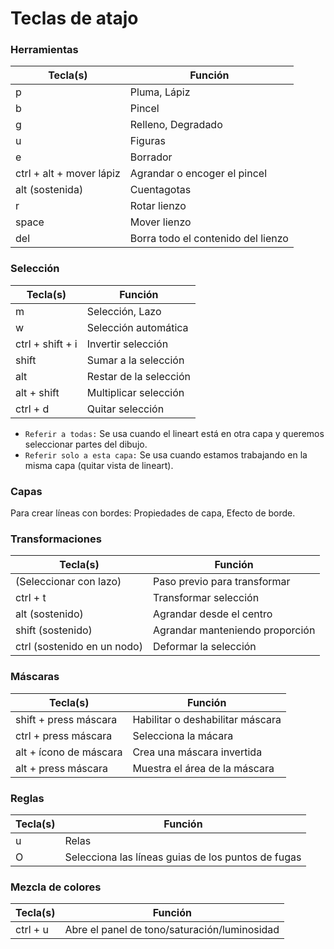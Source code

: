# Teclas de atajo

### Herramientas

| Tecla(s)                    | Función                                |
|-----------------------------|----------------------------------------|
| p                           | Pluma, Lápiz                           |
| b                           | Pincel                                 |
| g                           | Relleno, Degradado                     |
| u                           | Figuras                                |
| e                           | Borrador                               |
| ctrl + alt + mover lápiz    | Agrandar o encoger el pincel           |
| alt (sostenida)             | Cuentagotas                            |
| r                           | Rotar lienzo                           |
| space                       | Mover lienzo                           |
| del                         | Borra todo el contenido del lienzo     |

### Selección

| Tecla(s)                    | Función                                |
|-----------------------------|----------------------------------------|
| m                           | Selección, Lazo                        |
| w                           | Selección automática                   |
| ctrl + shift + i            | Invertir selección                     |
| shift                       | Sumar a la selección                   |
| alt                         | Restar de la selección                 |
| alt + shift                 | Multiplicar selección                  |
| ctrl + d                    | Quitar selección                       |

- `Referir a todas:` Se usa cuando el lineart está en otra capa y queremos seleccionar partes del dibujo.
- `Referir solo a esta capa:` Se usa cuando estamos trabajando en la misma capa (quitar vista de lineart). 

### Capas

Para crear líneas con bordes: Propiedades de capa, Efecto de borde.

### Transformaciones

| Tecla(s)                    | Función                                |
|-----------------------------|----------------------------------------|
| (Seleccionar con lazo)      | Paso previo para transformar           |
| ctrl + t                    | Transformar selección                  |
| alt (sostenido)             | Agrandar desde el centro               |
| shift (sostenido)           | Agrandar manteniendo proporción        |
| ctrl (sostenido en un nodo) | Deformar la selección                  |

### Máscaras

| Tecla(s)                   | Función                                 |
|----------------------------|-----------------------------------------|
| shift + press máscara      | Habilitar o deshabilitar máscara        |
| ctrl + press máscara       | Selecciona la mácara                    |
| alt + ícono de máscara     | Crea una máscara invertida              |
| alt + press máscara        | Muestra el área de la máscara           |

### Reglas

| Tecla(s)                    | Función                                |
|-----------------------------|----------------------------------------|
| u    | Relas                                                         |
| O    | Selecciona las líneas guias de los puntos de fugas            |

### Mezcla de colores 

| Tecla(s)                    | Función                                |
|-----------------------------|----------------------------------------|
| ctrl + u    | Abre el panel de tono/saturación/luminosidad           |